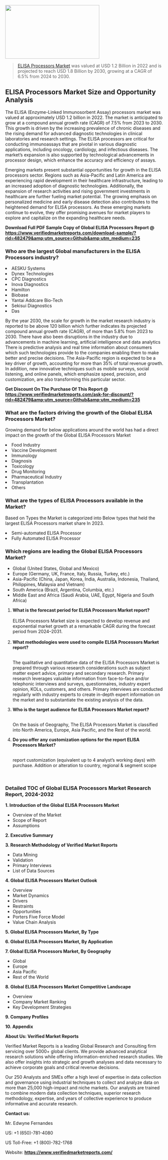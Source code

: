 <img src="https://ffe5etoiles.com/wp-content/uploads/2024/12/MST1-300x171.png" alt="" width="300" height="171" class="alignnone size-medium wp-image-20088" /><blockquote><p><p><a href="https://www.verifiedmarketreports.com/download-sample/?rid=482479&utm_source=Github&utm_medium=235" target="_blank">ELISA Processors Market</a> was valued at USD 1.2 Billion in 2022 and is projected to reach USD 1.8 Billion by 2030, growing at a CAGR of 6.5% from 2024 to 2030.</p></blockquote><p><h2>ELISA Processors Market Size and Opportunity Analysis</h2><p>The ELISA (Enzyme-Linked Immunosorbent Assay) processors market was valued at approximately USD 1.2 billion in 2022. The market is anticipated to grow at a compound annual growth rate (CAGR) of 7.5% from 2023 to 2030. This growth is driven by the increasing prevalence of chronic diseases and the rising demand for advanced diagnostic technologies in clinical laboratories and research settings. The ELISA processors are critical for conducting immunoassays that are pivotal in various diagnostic applications, including oncology, cardiology, and infectious diseases. The market’s expansion is also supported by technological advancements in processor design, which enhance the accuracy and efficiency of assays.</p><p>Emerging markets present substantial opportunities for growth in the ELISA processors sector. Regions such as Asia-Pacific and Latin America are experiencing rapid development in their healthcare infrastructure, leading to an increased adoption of diagnostic technologies. Additionally, the expansion of research activities and rising government investments in healthcare are further fueling market potential. The growing emphasis on personalized medicine and early disease detection also contributes to the heightened demand for ELISA processors. As these emerging markets continue to evolve, they offer promising avenues for market players to explore and capitalize on the expanding healthcare needs.</p></p><p class=""><strong>Download Full PDF Sample Copy of Global ELISA Processors Report @ <a href="https://www.verifiedmarketreports.com/download-sample/?rid=482479&amp;utm_source=Github&amp;utm_medium=235" target="_blank">https://www.verifiedmarketreports.com/download-sample/?rid=482479&amp;utm_source=Github&amp;utm_medium=235</a></strong></p><h3 id="" class="">Who are the largest Global manufacturers in the ELISA Processors industry?</h3><p><li>AESKU Systems</li><li> Dynex Technologies</li><li> CPC Diagnostics</li><li> Inova Diagnostics</li><li> Hamilton</li><li> Biobase</li><li> Yantai Addcare Bio-Tech</li><li> Sekisui Diagnostics</li><li> Das</li></p><div class=""><div class="" dir="" data-message-author-role="" data-message-id="" data-message-model-slug=""><div class=""><div class=""><div class=""><div class="" dir="" data-message-author-role="" data-message-id="" data-message-model-slug=""><div class=""><div class=""><p>By the year 2030, the scale for growth in the market research industry is reported to be above 120 billion which further indicates its projected compound annual growth rate (CAGR), of more than 5.8% from 2023 to 2030. There have also been disruptions in the industry due to advancements in machine learning, artificial intelligence and data analytics There is predictive analysis and real time information about consumers which such technologies provide to the companies enabling them to make better and precise decisions. The Asia-Pacific region is expected to be a key driver of growth, accounting for more than 35% of total revenue growth. In addition, new innovative techniques such as mobile surveys, social listening, and online panels, which emphasize speed, precision, and customization, are also transforming this particular sector.</p><p><strong>Get Discount On The Purchase Of This Report @&nbsp; <a href="https://www.verifiedmarketreports.com/ask-for-discount/?rid=482479&amp;utm_source=Github&amp;utm_medium=235" target="_blank">https://www.verifiedmarketreports.com/ask-for-discount/?rid=482479&amp;utm_source=Github&amp;utm_medium=235</a></strong></p></div></div></div></div></div></div></div></div><h3 id="" class="">What are the factors driving the growth of the Global ELISA Processors Market?</h3><p id="" class="">Growing demand for below applications around the world has had a direct impact on the growth of the Global ELISA Processors Market</p><p id="" class=""><li>Food Industry</li><li> Vaccine Development</li><li> Immunology</li><li> Diagnosis</li><li> Toxicology</li><li> Drug Monitoring</li><li> Pharmaceutical Industry</li><li> Transplantation</li><li> Others</li></p><h3 id="" class="">What are the types of ELISA Processors available in the Market?</h3><p id="" class="">Based on Types the Market is categorized into Below types that held the largest ELISA Processors market share In 2023.</p><p id="" class=""><li>Semi-automated ELISA Processor</li><li> Fully Automated ELISA Processor</li></p><h3 id="" class="">Which regions are leading the Global ELISA Processors Market?</h3><ul><li>Global (United States, Global and Mexico)</li><li>Europe (Germany, UK, France, Italy, Russia, Turkey, etc.)</li><li>Asia-Pacific (China, Japan, Korea, India, Australia, Indonesia, Thailand, Philippines, Malaysia and Vietnam)</li><li>South America (Brazil, Argentina, Columbia, etc.)</li><li>Middle East and Africa (Saudi Arabia, UAE, Egypt, Nigeria and South Africa)</li></ul><p><ol><li><strong>What is the forecast period for ELISA Processors Market report?<br /></strong><br /><span data-sheets-root="1" data-sheets-value="{&quot;1&quot;:2,&quot;2&quot;:&quot;XXXX size is expected to develop revenue and exponential market growth at a remarkable CAGR during the forecast period from 2024&ndash;2030.&quot;}" data-sheets-userformat="{&quot;2&quot;:12674,&quot;4&quot;:{&quot;1&quot;:2,&quot;2&quot;:16776960},&quot;10&quot;:2,&quot;11&quot;:0,&quot;15&quot;:&quot;Arial&quot;,&quot;16&quot;:12}">ELISA Processors Market size is expected to develop revenue and exponential market growth at a remarkable CAGR during the forecast period from 2024&ndash;2031.</span><br /><br /></li><li><strong>What methodologies were used to compile ELISA Processors Market report?<br /><br /></strong><p>The qualitative and quantitative data of the&nbsp;ELISA Processors Market is prepared through various research considerations such as subject matter expert advice, primary and secondary research. Primary research leverages valuable information from face-to-face and/or telephonic interviews and surveys, questionnaires, industry expert opinion, KOLs, customers, and others. Primary interviews are conducted regularly with industry experts to create in-depth expert information on the market and to substantiate the existing analysis of the data.&nbsp;</p></li><li><strong>Who is the target audience for ELISA Processors Market report?<br /><br /></strong><p>On the basis of Geography, The&nbsp;ELISA Processors Market is classified into North America, Europe, Asia Pacific, and the Rest of the world.</p></li><li><strong>Do you offer any customization options for the report ELISA Processors Market?<br /><br /></strong><p>report customization (equivalent up to 4 analyst&rsquo;s working days) with purchase. Addition or alteration to country, regional &amp; segment scope</p><p>&nbsp;</p></li></ol></p><h3 id="" class="">Detailed TOC of Global ELISA Processors Market Research Report, 2024-2032</h3><p id="" class=""><strong>1. Introduction of the Global ELISA Processors Market</strong></p><ul><li>Overview of the Market</li><li>Scope of Report</li><li>Assumptions</li></ul><p id="" class=""><strong>2. Executive Summary</strong></p><p id="" class=""><strong>3. Research Methodology of&nbsp;Verified Market Reports</strong></p><ul><li>Data Mining</li><li>Validation</li><li>Primary Interviews</li><li>List of Data Sources</li></ul><p id="" class=""><strong>4. Global ELISA Processors Market Outlook</strong></p><ul><li>Overview</li><li>Market Dynamics</li><li>Drivers</li><li>Restraints</li><li>Opportunities</li><li>Porters Five Force Model</li><li>Value Chain Analysis</li></ul><p id="" class=""><strong>5. Global ELISA Processors Market, By&nbsp;Type</strong></p><p id="" class=""><strong>6. Global ELISA Processors Market, By Application</strong></p><p id="" class=""><strong>7. Global ELISA Processors Market, By Geography</strong></p><ul><li>Global</li><li>Europe</li><li>Asia Pacific</li><li>Rest of the World</li></ul><p id="" class=""><strong>8. Global ELISA Processors Market Competitive Landscape</strong></p><ul><li>Overview</li><li>Company Market Ranking</li><li>Key Development Strategies</li></ul><p id="" class=""><strong>9. Company Profiles</strong></p><p id="" class=""><strong>10. Appendix</strong></p><p id="" class=""><strong>About Us: Verified Market Reports</strong></p><p id="" class="">Verified Market Reports is a leading Global Research and Consulting firm servicing over 5000+ global clients. We provide advanced analytical research solutions while offering information-enriched research studies. We also offer insights into strategic and growth analyses and data necessary to achieve corporate goals and critical revenue decisions.</p><p id="" class="">Our 250 Analysts and SMEs offer a high level of expertise in data collection and governance using industrial techniques to collect and analyze data on more than 25,000 high-impact and niche markets. Our analysts are trained to combine modern data collection techniques, superior research methodology, expertise, and years of collective experience to produce informative and accurate research.</p><p id="" class=""><strong>Contact us:</strong></p><p id="" class="">Mr. Edwyne Fernandes</p><p id="" class="">US: +1 (650)-781-4080</p><p id="" class="">US Toll-Free: +1 (800)-782-1768</p><p id="" class="">Website: <a target="" data-test-app-aware-link=""><strong>https://www.verifiedmarketreports.com/</strong></a></p>
